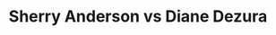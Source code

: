 ---
title: Sherry Anderson vs Diane Dezura
player1:
  name: Anderson, Sherry
  percent: 78
  wins: 1
  losses: 0
player2:
  name: Dezura, Diane
  percent: 86
  wins: 0
  losses: 1
games:
- player1:
    team: SK
    position: Fourth
    percent: 78
    win: 1
    loss: 0
  player2:
    team: BC
    position: Lead
    percent: 86
    win: 0
    loss: 1
  event: Hearts
  year: 2004
  draw: Round Robin(15)
  score: SK 9 - BC 4
- player1:
    team: AND
    position: Fourth
    percent: 87
    win: 1
    loss: 0
  player2:
    team: LAW
    position: Lead
    percent: 95
    win: 0
    loss: 1
  event: Trials (Women)
  year: 2001
  draw: Round Robin(4)
  score: LAW 5 - AND 6
- player1:
    team: AND
    position: Fourth
    percent: 69
    win: 0
    loss: 1
  player2:
    team: LAW
    position: Lead
    percent: 90
    win: 1
    loss: 0
  event: Trials (Women)
  year: 2001
  draw: Final(11)
  score: AND 3 - LAW 7
---